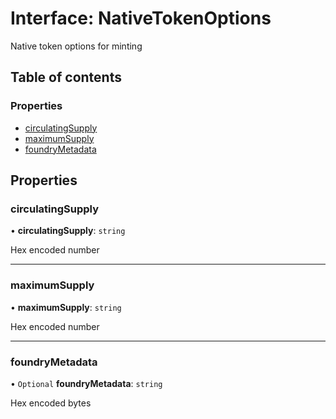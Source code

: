# Interface: NativeTokenOptions

Native token options for minting

## Table of contents

### Properties

- [circulatingSupply](NativeTokenOptions.md#circulatingsupply)
- [maximumSupply](NativeTokenOptions.md#maximumsupply)
- [foundryMetadata](NativeTokenOptions.md#foundrymetadata)

## Properties

### circulatingSupply

• **circulatingSupply**: `string`

Hex encoded number

___

### maximumSupply

• **maximumSupply**: `string`

Hex encoded number

___

### foundryMetadata

• `Optional` **foundryMetadata**: `string`

Hex encoded bytes

